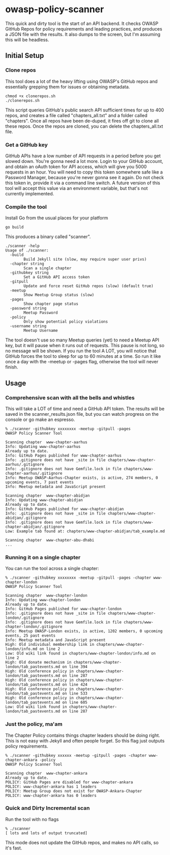 # owasp-policy-scanner

This quick and dirty tool is the start of an API backend. It checks OWASP GitHub Repos for policy requirements and leading practices, and produces a JSON file with the results. It also dumps to the screen, but I'm assuming this will be headless.

## Initial Setup 

### Clone repos 

This tool does a lot of the heavy lifting using OWASP's GitHub repos and essentially grepping them for issues or obtaining metadata.

```
chmod +x clonerepos.sh
./clonerepos.sh
```

This script queries GitHub's public search API sufficient times for up to 400 repos, and creates a file called "chapters_all.txt" and a folder called "chapters". Once all repos have been de-duped, it fires off git to clone all these repos. Once the repos are cloned, you can delete the chapters_all.txt file. 

### Get a GitHub key

GitHub APIs have a low number of API requests in a period before you get slowed down. You're gonna need a lot more. Login to your GitHub account, and obtain an oAuth token for API access, which will give you 5000 requests in an hour. You will need to copy this token somewhere safe like a Password Manager, because you're never gonna see it again. Do not check this token in, provide it via a command line switch. A future version of this tool will accept this value via an environment variable, but that's not currently implemented. 

### Compile the tool

Install Go from the usual places for your platform

```
go build
```

This produces a binary called "scanner". 

``` 
./scanner -help
Usage of ./scanner:
  -build
        Build Jekyll site (slow, may require super user privs)
  -chapter string
        Scan a single chapter
  -githubkey string
        Set a GitHub API access token
  -gitpull
        Update and force reset GitHub repos (slow) (default true)
  -meetup
        Show Meetup Group status (slow)
  -pages
        Show chapter page status
  -password string
        Meetup Password
  -policy
        Only show potential policy violations
  -username string
        Meetup Username
```

The tool doesn't use so many Meetup queries (yet) to need a Meetup API key, but it will pause when it runs out of requests. This pause is not long, so no message will be shown. If you run the tool A LOT, you will notice that GitHub forces the tool to sleep for up to 60 minutes at a time. So run it like once a day with the -meetup or -pages flag, otherwise the tool will never finish. 

## Usage

### Comprehensive scan with all the bells and whistles

This will take a LOT of time and need a GitHub API token. The results will be saved in the scanner_results.json file, but you can watch progress on the console or go make an espresso.

```
% ./scanner -githubkey xxxxxxxx -meetup -gitpull -pages
OWASP Policy Scanner Tool

Scanning chapter  www-chapter-aarhus
Info: Updating www-chapter-aarhus
Already up to date.
Info: GitHub Pages published for www-chapter-aarhus
Info: .gitignore does not have _site in file chapters/www-chapter-aarhus/.gitignore
Info: .gitignore does not have Gemfile.lock in file chapters/www-chapter-aarhus/.gitignore
Info: Meetup OWASP-Aarhus-Chapter exists, is active, 274 members, 0 upcoming events, 7 past events
Info: Meetup metadata and JavaScript present

Scanning chapter  www-chapter-abidjan
Info: Updating www-chapter-abidjan
Already up to date.
Info: GitHub Pages published for www-chapter-abidjan
Info: .gitignore does not have _site in file chapters/www-chapter-abidjan/.gitignore
Info: .gitignore does not have Gemfile.lock in file chapters/www-chapter-abidjan/.gitignore
Low: Example tab found at: chapters/www-chapter-abidjan/tab_example.md

Scanning chapter  www-chapter-abu-dhabi
...
```
### Running it on a single chapter

You can run the tool across a single chapter:

```
% ./scanner -githubkey xxxxxxxx -meetup -gitpull -pages -chapter www-chapter-london
OWASP Policy Scanner Tool

Scanning chapter  www-chapter-london
Info: Updating www-chapter-london
Already up to date.
Info: GitHub Pages published for www-chapter-london
Info: .gitignore does not have _site in file chapters/www-chapter-london/.gitignore
Info: .gitignore does not have Gemfile.lock in file chapters/www-chapter-london/.gitignore
Info: Meetup OWASP-London exists, is active, 1202 members, 0 upcoming events, 25 past events
Info: Meetup metadata and JavaScript present
High: Old individual membership link in chapters/www-chapter-london/info.md on line 2
Low: Old wiki link found in chapters/www-chapter-london/info.md on line 2
High: Old donate mechanism in chapters/www-chapter-london/tab_pastevents.md on line 394
High: Old conference policy in chapters/www-chapter-london/tab_pastevents.md on line 287
High: Old conference policy in chapters/www-chapter-london/tab_pastevents.md on line 424
High: Old conference policy in chapters/www-chapter-london/tab_pastevents.md on line 533
High: Old conference policy in chapters/www-chapter-london/tab_pastevents.md on line 605
Low: Old wiki link found in chapters/www-chapter-london/tab_pastevents.md on line 287
```
### Just the policy, ma'am

The Chapter Policy contains things chapter leaders should be doing right. This is not easy with Jekyll and often people forget. So this flag just outputs policy requirements. 

```
% ./scanner -githubkey xxxxxx -meetup -gitpull -pages -chapter www-chapter-ankara -policy 
OWASP Policy Scanner Tool

Scanning chapter  www-chapter-ankara
Already up to date.
POLICY: GitHub Pages are disabled for www-chapter-ankara
POLICY: www-chapter-ankara has 1 leaders
POLICY: Meetup Group does not exist for OWASP-Ankara-Chapter
POLICY: www-chapter-ankara has 0 leaders
```

### Quick and Dirty Incremental scan

Run the tool with no flags

```
% ./scanner
[ lots and lots of output truncated]
```

This mode does not update the GitHub repos, and makes no API calls, so it's fast. 






